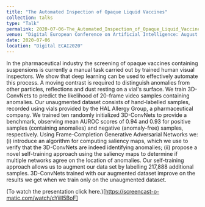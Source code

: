 ```yaml
---
title: "The Automated Inspection of Opaque Liquid Vaccines"
collection: talks
type: "Talk"
permalink: 2020-07-06-The_Automated_Inspection_of_Opaque_Liquid_Vaccines
venue: "Digital European Conference on Artificial Intelligence: August 29-September 8 2020"
date: 2020-07-06
location: "Digital ECAI2020"
---
```


In the pharmaceutical industry the screening of opaque vaccines containing suspensions is currently a manual task carried out by trained human visual inspectors. We show that deep learning can be used to effectively automate this process. A moving contrast is required to distinguish anomalies from other particles, reflections and dust resting on a vial's surface. We train 3D-ConvNets to predict the likelihood of 20-frame video samples containing anomalies. Our unaugmented dataset consists of hand-labelled samples, recorded using vials provided by the HAL Allergy Group, a pharmaceutical company. We trained ten randomly initialized 3D-ConvNets to provide a benchmark, observing mean AUROC scores of 0.94 and 0.93 for positive samples (containing anomalies) and negative (anomaly-free) samples, respectively. Using Frame-Completion Generative Adversarial Networks we: (i) introduce an algorithm for computing saliency maps, which we use to verify that the 3D-ConvNets are indeed identifying anomalies; (ii) propose a novel self-training approach using the saliency maps to determine if multiple networks agree on the location of anomalies. Our self-training approach allows us to augment our data set by labelling 217,888 additional samples. 3D-ConvNets trained with our augmented dataset improve on the results we get when we train only on the unaugmented dataset.

(To watch the presentation click here.)[https://screencast-o-matic.com/watch/cYiill5BoF]
